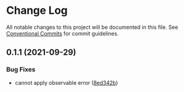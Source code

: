 # Change Log

All notable changes to this project will be documented in this file.
See [Conventional Commits](https://conventionalcommits.org) for commit guidelines.

## 0.1.1 (2021-09-29)


### Bug Fixes

* cannot apply observable error ([8ed342b](https://github.com/Amplicode/amplicode-frontend/commit/8ed342b7d98a453d192568bcf04185b7645a1012))
